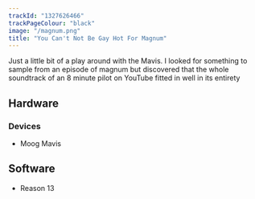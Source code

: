 ```yaml
---
trackId: "1327626466"
trackPageColour: "black"
image: "/magnum.png"
title: "You Can't Not Be Gay Hot For Magnum"
---
```

Just a little bit of a play around with the Mavis. 
I looked for something to sample from an episode of magnum but discovered that the whole soundtrack of an 8 minute pilot on YouTube fitted in well in its entirety

## Hardware

### Devices

- Moog Mavis

## Software
- Reason 13 
